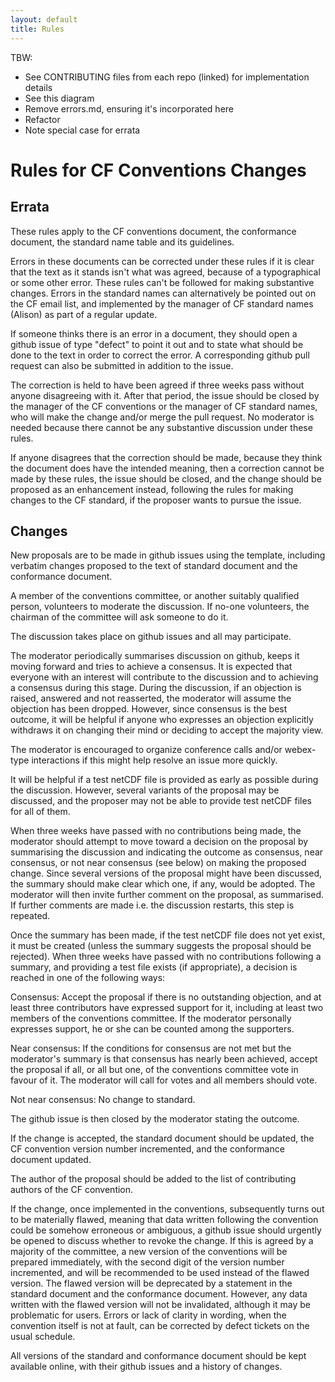 ```yaml
---
layout: default
title: Rules
---
```


TBW:
- See CONTRIBUTING files from each repo (linked) for implementation details
- See this diagram
- Remove errors.md, ensuring it's incorporated here
- Refactor
- Note special case for errata

# Rules for CF Conventions Changes

## Errata
These rules apply to the CF conventions document, the conformance document, the standard name table and its guidelines.

Errors in these documents can be corrected under these rules if it is clear that the text as it stands isn't what was agreed, because of a typographical or some other error. These rules can't be followed for making substantive changes. Errors in the standard names can alternatively be pointed out on the CF email list, and implemented by the manager of CF standard names (Alison) as part of a regular update.

If someone thinks there is an error in a document, they should open a github issue of type "defect" to point it out and to state what should be done to the text in order to correct the error. A corresponding github pull request can also be submitted in addition to the issue.

The correction is held to have been agreed if three weeks pass without anyone disagreeing with it. After that period, the issue should be closed by the manager of the CF conventions or the manager of CF standard names, who will make the change and/or merge the pull request. No moderator is needed because there cannot be any substantive discussion under these rules.

If anyone disagrees that the correction should be made, because they think the document does have the intended meaning, then a correction cannot be made by these rules, the issue should be closed, and the change should be proposed as an enhancement instead, following the rules for making changes to the CF standard, if the proposer wants to pursue the issue.

## Changes
New proposals are to be made in github issues using the template, including verbatim changes proposed to the text of standard document and the conformance document.

A member of the conventions committee, or another suitably qualified person, volunteers to moderate the discussion. If no-one volunteers, the chairman of the committee will ask someone to do it.

The discussion takes place on github issues and all may participate.

The moderator periodically summarises discussion on github, keeps it moving forward and tries to achieve a consensus. It is expected that everyone with an interest will contribute to the discussion and to achieving a consensus during this stage. During the discussion, if an objection is raised, answered and not reasserted, the moderator will assume the objection has been dropped. However, since consensus is the best outcome, it will be helpful if anyone who expresses an objection explicitly withdraws it on changing their mind or deciding to accept the majority view.

The moderator is encouraged to organize conference calls and/or webex-type interactions if this might help resolve an issue more quickly.

It will be helpful if a test netCDF file is provided as early as possible during the discussion. However, several variants of the proposal may be discussed, and the proposer may not be able to provide test netCDF files for all of them.

When three weeks have passed with no contributions being made, the moderator should attempt to move toward a decision on the proposal by summarising the discussion and indicating the outcome as consensus, near consensus, or not near consensus (see below) on making the proposed change. Since several versions of the proposal might have been discussed, the summary should make clear which one, if any, would be adopted. The moderator will then invite further comment on the proposal, as summarised. If further comments are made i.e. the discussion restarts, this step is repeated.

Once the summary has been made, if the test netCDF file does not yet exist, it must be created (unless the summary suggests the proposal should be rejected). When three weeks have passed with no contributions following a summary, and providing a test file exists (if appropriate), a decision is reached in one of the following ways:

Consensus: Accept the proposal if there is no outstanding objection, and at least three contributors have expressed support for it, including at least two members of the conventions committee. If the moderator personally expresses support, he or she can be counted among the supporters.

Near consensus: If the conditions for consensus are not met but the moderator's summary is that consensus has nearly been achieved, accept the proposal if all, or all but one, of the conventions committee vote in favour of it. The moderator will call for votes and all members should vote.

Not near consensus: No change to standard.

The github issue is then closed by the moderator stating the outcome.

If the change is accepted, the standard document should be updated, the CF convention version number incremented, and the conformance document updated.

The author of the proposal should be added to the list of contributing authors of the CF convention.

If the change, once implemented in the conventions, subsequently turns out to be materially flawed, meaning that data written following the convention could be somehow erroneous or ambiguous, a github issue should urgently be opened to discuss whether to revoke the change. If this is agreed by a majority of the committee, a new version of the conventions will be prepared immediately, with the second digit of the version number incremented, and will be recommended to be used instead of the flawed version. The flawed version will be deprecated by a statement in the standard document and the conformance document. However, any data written with the flawed version will not be invalidated, although it may be problematic for users. Errors or lack of clarity in wording, when the convention itself is not at fault, can be corrected by defect tickets on the usual schedule.

All versions of the standard and conformance document should be kept available online, with their github issues and a history of changes.
